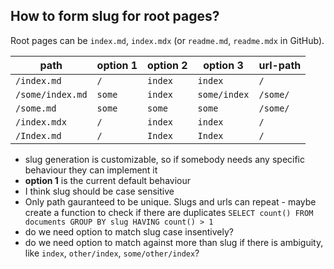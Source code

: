 ## How to form slug for root pages?

Root pages can be `index.md`, `index.mdx` (or `readme.md`, `readme.mdx` in GitHub).

| path             | option 1 | option 2 | option 3     | url-path |
| ---------------- | -------- | -------- | ------------ | -------- |
| `/index.md`      | `/`      | `index`  | `index`      | `/`      |
| `/some/index.md` | `some`   | `index`  | `some/index` | `/some/` |
| `/some.md`       | `some`   | `some`   | `some`       | `/some/` |
| `/index.mdx`     | `/`      | `index`  | `index`      | `/`      |
| `/Index.md`      | `/`      | `Index`  | `Index`      | `/`      |

- slug generation is customizable, so if somebody needs any specific behaviour they can implement it
- **option 1** is the current default behaviour
- I think slug should be case sensitive
- Only path gauranteed to be unique. Slugs and urls can repeat - maybe create a function to check if there are duplicates `SELECT count() FROM documents GROUP BY slug HAVING count() > 1`
- do we need option to match slug case insentively?
- do we need option to match against more than slug if there is ambiguity, like `index`, `other/index`, `some/other/index`?
